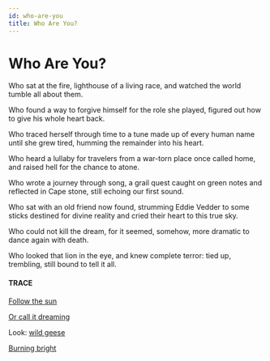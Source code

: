 ```yaml
---
id: who-are-you
title: Who Are You? 
---
```


# Who Are You?

Who sat at the fire,
lighthouse of a living race,
and watched the world tumble
all about them.

Who found a way to forgive 
himself for the role she played,
figured out how to give
his whole heart back.

Who traced herself through time
to a tune made up of every human 
name until she grew tired,
humming the remainder into his heart.

Who heard a lullaby for travelers
from a war-torn place
once called home,
and raised hell for the chance to atone.

Who wrote a journey through song,
a grail quest caught on green notes
and reflected in Cape stone, still
echoing our first sound.

Who sat with an old friend now found,
strumming Eddie Vedder to some sticks
destined for divine reality
and cried their heart to this true sky.

Who could not kill the dream,
for it seemed, somehow,
more dramatic
to dance again with death.

Who looked that lion in the eye,
and knew complete terror:
tied up, trembling, still bound
to tell it all.


#### TRACE

[Follow the sun](https://www.youtube.com/watch?v=0E1bNmyPWww "Xavier Rudd")

[Or call it dreaming](https://www.youtube.com/watch?v=cl4cLEToPfc "You can have mine")

Look: [wild geese](http://www.phys.unm.edu/~tw/fas/yits/archive/oliver_wildgeese.html)

[Burning bright](https://www.poetryfoundation.org/poems/43687/the-tyger)